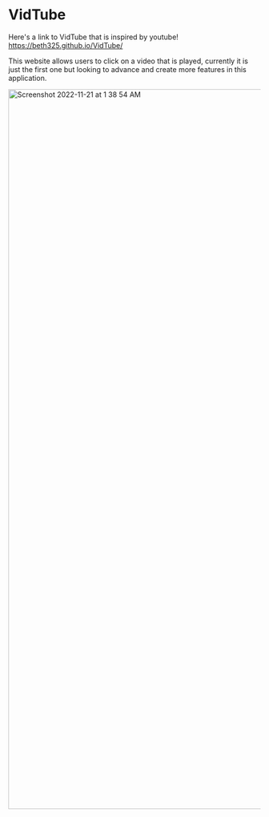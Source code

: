 # VidTube
Here's a link to VidTube that is inspired by youtube!
https://beth325.github.io/VidTube/ 

This website allows users to click on a video that is played, currently it is just the first one but looking to advance and create more features in this application. 


<img width="1438" alt="Screenshot 2022-11-21 at 1 38 54 AM" src="https://user-images.githubusercontent.com/116849018/203216129-bed8fe36-6c1f-4009-8d4a-aba25deeeeec.png">
